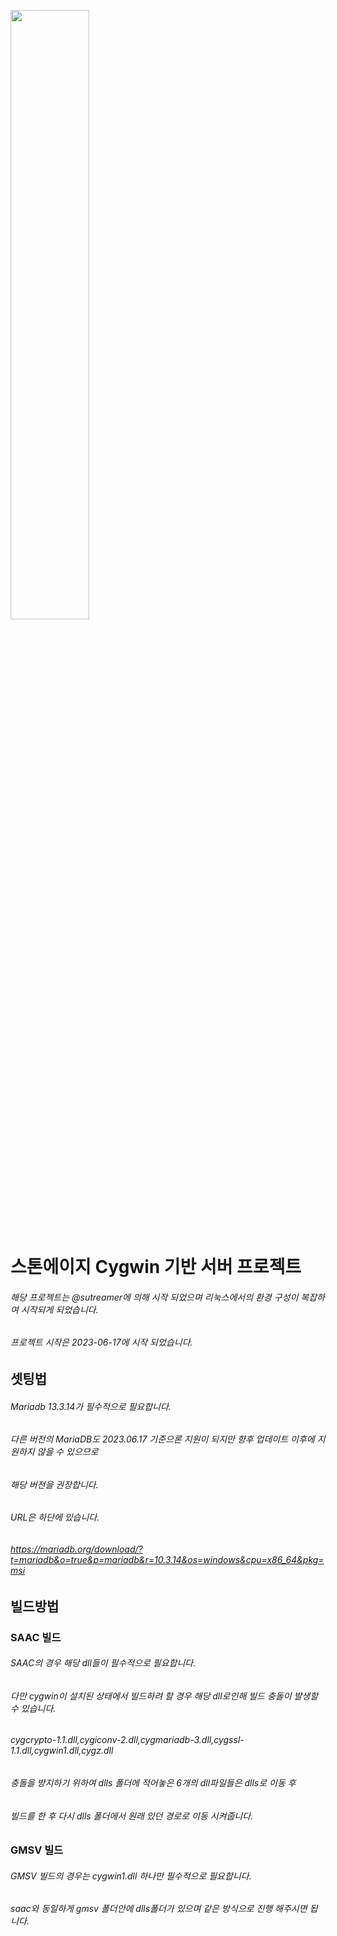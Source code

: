 [<img src="https://i.imgur.com/hn4cNER.png" width="50%">](https://www.youtube.com/watch?v=48zevrg9ixQ "유튜브 이동")
# 스톤에이지 Cygwin 기반 서버 프로젝트
###### 해당 프로젝트는 @sutreamer에 의해 시작 되었으며 리눅스에서의 환경 구성이 복잡하여 시작되게 되었습니다.
###### 프로젝트 시작은 2023-06-17에 시작 되었습니다.
## 셋팅법
###### Mariadb 13.3.14가 필수적으로 필요합니다.
###### 다른 버전의 MariaDB도 2023.06.17 기준으론 지원이 되지만 향후 업데이트 이후에 지원하지 않을 수 있으므로 
###### 해당 버전을 권장합니다.
###### URL은 하단에 있습니다.
###### https://mariadb.org/download/?t=mariadb&o=true&p=mariadb&r=10.3.14&os=windows&cpu=x86_64&pkg=msi 

## 빌드방법
### SAAC 빌드

###### SAAC의 경우 해당 dll들이 필수적으로 필요합니다.
###### 다만 cygwin이 설치된 상태에서 빌드하려 할 경우 해당 dll로인해 빌드 충돌이 발생할 수 있습니다.

###### cygcrypto-1.1.dll,cygiconv-2.dll,cygmariadb-3.dll,cygssl-1.1.dll,cygwin1.dll,cygz.dll

###### 충돌을 방지하기 위하여 dlls 폴더에 적어놓은 6개의 dll파일들은 dlls로 이동 후
###### 빌드를 한 후 다시 dlls 폴더에서 원래 있던 경로로 이동 시켜줍니다.

### GMSV 빌드

###### GMSV 빌드의 경우는 cygwin1.dll 하나만 필수적으로 필요합니다.
###### saac와 동일하게 gmsv 폴더안에 dlls폴더가 있으며 같은 방식으로 진행 해주시면 됩니다.

